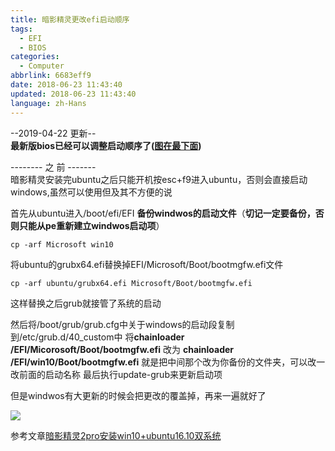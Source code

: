 ```yaml
---
title: 暗影精灵更改efi启动顺序
tags:
  - EFI
  - BIOS
categories:
  - Computer
abbrlink: 6683eff9
date: 2018-06-23 11:43:40
updated: 2018-06-23 11:43:40
language: zh-Hans
---
```

--2019-04-22 更新--  
**最新版bios已经可以调整启动顺序了([图在最下面](#jump))**  

-------- 之 前 -------  
暗影精灵安装完ubuntu之后只能开机按esc+f9进入ubuntu，否则会直接启动windows,虽然可以使用但及其不方便的说

首先从ubuntu进入/boot/efi/EFI
**备份windwos的启动文件**（**切记一定要备份，否则只能从pe重新建立windwos启动项**）
```
cp -arf Microsoft win10
```
将ubuntu的grubx64.efi替换掉EFI/Microsoft/Boot/bootmgfw.efi文件 <!--more-->
```
cp -arf ubuntu/grubx64.efi Microsoft/Boot/bootmgfw.efi 
```
这样替换之后grub就接管了系统的启动

然后将/boot/grub/grub.cfg中关于windows的启动段复制到/etc/grub.d/40_custom中
将**chainloader /EFI/Micorosoft/Boot/bootmgfw.efi**
改为
**chainloader /EFI/win10/Boot/bootmgfw.efi**
就是把中间那个改为你备份的文件夹，可以改一改前面的启动名称
最后执行update-grub来更新启动项

但是windwos有大更新的时候会把更改的覆盖掉，再来一遍就好了

<span id = "jump">![](http://blog-1254450445.cossgp.myqcloud.com/efi.jpg)</span>

参考文章[暗影精灵2pro安装win10+ubuntu16.10双系统](https://blog.csdn.net/zyix_0712/article/details/69675748)
